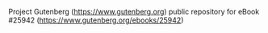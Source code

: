 Project Gutenberg (https://www.gutenberg.org) public repository for eBook #25942 (https://www.gutenberg.org/ebooks/25942)
